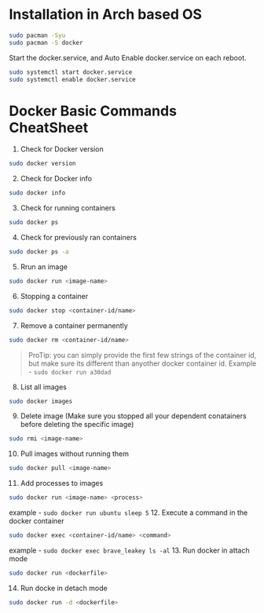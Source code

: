 # Installation in Arch based OS
```bash
sudo pacman -Syu
sudo pacman -S docker
```
Start the docker.service, and Auto Enable docker.service on each reboot.
```bash
sudo systemctl start docker.service
sudo systemctl enable docker.service
```

# Docker Basic Commands CheatSheet

1. Check for Docker version
```bash
sudo docker version
```
2. Check for Docker info 
```bash
sudo docker info
```
3. Check for running containers
```bash
sudo docker ps
```
4. Check for previously ran containers
```bash
sudo docker ps -a 
```
5. Rrun an image
```bash
sudo docker run <image-name>
```
6. Stopping a container
```bash
sudo docker stop <container-id/name>
```
7. Remove a container permanently
```bash
sudo docker rm <container-id/name>
```
> ProTip: you can simply provide the first few strings of the container id, but make sure its different than anyother docker container id. Example - `sudo docker run a30dad`
8. List all images 
```bash
sudo docker images
```
9. Delete image (Make sure you stopped all your dependent conatainers before deleting the specific image)
```bash
sudo rmi <image-name>
```
10. Pull images without running them
```bash
sudo docker pull <image-name>
```
11. Add processes to images
```bash
sudo docker run <image-name> <process>
```
example - `sudo docker run ubuntu sleep 5`
12. Execute a command in the docker container
```bash
sudo docker exec <container-id/name> <command>
```
example - `sudo docker exec brave_leakey ls -al`
13. Run docker in attach mode
```bash
sudo docker run <dockerfile>
```
14. Run docke in detach mode
```bash
sudo docker run -d <dockerfile>
```
